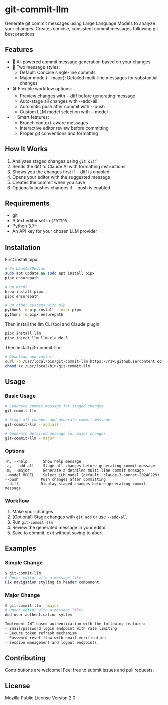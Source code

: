 # git-commit-llm

Generate git commit messages using Large Language Models to analyze your changes. Creates concise, consistent commit messages following git best practices.

## Features

- 🤖 AI-powered commit message generation based on your changes
- 📝 Two message styles:
  - Default: Concise single-line commits
  - Major mode (--major): Detailed multi-line messages for substantial changes
- 🛠️ Flexible workflow options:
  - Preview changes with --diff before generating message
  - Auto-stage all changes with --add-all
  - Automatic push after commit with --push
  - Custom LLM model selection with --model
- ✨ Smart features:
  - Branch context-aware messages
  - Interactive editor review before committing
  - Proper git conventions and formatting

## How It Works

1. Analyzes staged changes using `git diff`
2. Sends the diff to Claude AI with formatting instructions
3. Shows you the changes first if --diff is enabled
4. Opens your editor with the suggested message
5. Creates the commit when you save
6. Optionally pushes changes if --push is enabled

## Requirements

- git
- A text editor set in `$EDITOR`
- Python 3.7+
- An API key for your chosen LLM provider

## Installation

First install pipx:

```bash
# On Ubuntu/Debian
sudo apt update && sudo apt install pipx
pipx ensurepath

# On macOS
brew install pipx
pipx ensurepath

# On other systems with pip
python3 -m pip install --user pipx
python3 -m pipx ensurepath
```

Then install the llm CLI tool and Claude plugin:

```bash
pipx install llm
pipx inject llm llm-claude-3
```

Then install git-commit-llm:

```bash
# Download and install
curl -o /usr/local/bin/git-commit-llm https://raw.githubusercontent.com/runekaagaard/git-commit-llm/refs/heads/main/git-commit-llm
chmod +x /usr/local/bin/git-commit-llm
```

## Usage

### Basic Usage
```bash
# Generate commit message for staged changes
git-commit-llm

# Stage all changes and generate commit message
git-commit-llm --add-all

# Generate detailed message for major changes
git-commit-llm --major
```

### Options
```
-h, --help       Show help message
-a, --add-all    Stage all changes before generating commit message
-m, --major      Generate a detailed multi-line commit message
--model MODEL    Select LLM model (default: claude-3-sonnet-20240229)
--push          Push changes after committing
--diff          Display staged changes before generating commit message
```

### Workflow

1. Make your changes
2. (Optional) Stage changes with `git add` or use `--add-all`
3. Run `git-commit-llm`
4. Review the generated message in your editor
5. Save to commit, exit without saving to abort

## Examples

### Simple Change
```bash
$ git-commit-llm
# Opens editor with a message like:
Fix navigation styling in header component
```

### Major Change
```bash
$ git-commit-llm --major
# Opens editor with a message like:
Add user authentication system

Implement JWT-based authentication with the following features:
- Email/password login endpoint with rate limiting
- Secure token refresh mechanism
- Password reset flow with email verification
- Session management and logout endpoints
```

## Contributing

Contributions are welcome! Feel free to submit issues and pull requests.

## License

Mozilla Public License Version 2.0
